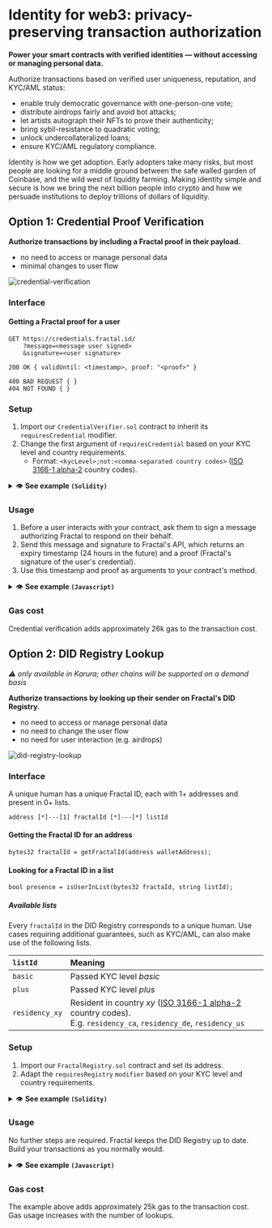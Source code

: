 # Identity for web3: privacy-preserving transaction authorization

**Power your smart contracts with verified identities — without accessing or managing personal data.**

Authorize transactions based on verified user uniqueness, reputation, and KYC/AML status:
* enable truly democratic governance with one-person-one vote;
* distribute airdrops fairly and avoid bot attacks;
* let artists autograph their NFTs to prove their authenticity;
* bring sybil-resistance to quadratic voting;
* unlock undercollateralized loans;
* ensure KYC/AML regulatory compliance.

Identity is how we get adoption. Early adopters take many risks, but most people are looking for a middle ground between the safe walled garden of Coinbase, and the wild west of liquidity farming. Making identity simple and secure is how we bring the next billion people into crypto and how we persuade institutions to deploy trillions of dollars of liquidity.

## Option 1: Credential Proof Verification

**Authorize transactions by including a Fractal proof in their payload.**
* no need to access or manage personal data
* minimal changes to user flow

![credential-verification](https://user-images.githubusercontent.com/365821/166981914-ed1d1888-9858-4989-8054-014a1937daae.png)

### Interface

#### Getting a Fractal proof for a user

```
GET https://credentials.fractal.id/
    ?message=<message user signed>
    &signature=<user signature>

200 OK { validUntil: <timestamp>, proof: "<proof>" }

400 BAD REQUEST { }
404 NOT FOUND { }
```

### Setup

1. Import our `CredentialVerifier.sol` contract to inherit its `requiresCredential` modifier.
1. Change the first argument of `requiresCredential` based on your KYC level and country requirements.
    * Format: `<kycLevel>;not:<comma-separated country codes>` ([ISO 3166-1 alpha-2](https://en.wikipedia.org/wiki/ISO_3166-1_alpha-2) country codes).

<details>
  <summary>👁️ <strong>See example <code>(Solidity)</code></strong></summary>

  ```solidity
  import "github.com/trustfractal/web3-identity/CredentialVerifier.sol";

  contract Main is CredentialVerifier {
      function main(
          /* your transaction arguments go here */
          bytes calldata signature,
          uint validUntil
      ) external requiresCredential("plus;not:ca,de,us", signature, validUntil) {
          /* your transaction logic goes here */
      }
  }
  ```
</details>

### Usage

1. Before a user interacts with your contract, ask them to sign a message authorizing Fractal to respond on their behalf.
1. Send this message and signature to Fractal's API, which returns an expiry timestamp (24 hours in the future) and a proof (Fractal's signature of the user's credential).
1. Use this timestamp and proof as arguments to your contract's method.

<details>
  <summary>👁️ <strong>See example <code>(Javascript)</code></strong></summary>

  ```javascript
  // using web3.js and MetaMask

  const message = "I authorize you to get a proof from Fractal that I passed KYC level plus, and am not a resident of the following countries: CA, DE, US";
  const signature = await ethereum.request({method: "personal_sign", params: [message, account]});

  const { validUntil, proof } = await FractalAPI.getProof(signature);

  const mainContract = new web3.eth.Contract(contractABI, contractAddress);
  mainContract.methods.main(proof, validUntil).send({ from: account });
  ```
</details>

### Gas cost

Credential verification adds approximately 26k gas to the transaction cost.

## Option 2: DID Registry Lookup

_⚠️ only available in Karura; other chains will be supported on a demand basis_

**Authorize transactions by looking up their sender on Fractal's DID Registry.**
* no need to access or manage personal data
* no need to change the user flow
* no need for user interaction (e.g. airdrops)

![did-registry-lookup](https://user-images.githubusercontent.com/365821/166981861-3966c717-ffcc-4162-b6f0-5dd9e0ac4a76.png)

### Interface

A unique human has a unique Fractal ID, each with 1+ addresses and present in 0+ lists.

```
address [*]---[1] fractalId [*]---[*] listId
```

#### Getting the Fractal ID for an address

```solidity
bytes32 fractalId = getFractalId(address walletAddress);
```

#### Looking for a Fractal ID in a list

```solidity
bool presence = isUserInList(bytes32 fractaId, string listId);
```

##### Available lists

Every `fractalId` in the DID Registry corresponds to a unique human. Use cases requiring additional guarantees, such as KYC/AML, can also make use of the following lists.

| `listId` | Meaning |
| :--- | :--- |
| `basic` | Passed KYC level _basic_ |
| `plus` | Passed KYC level _plus_ |
| `residency_xy` | Resident in country _xy_ ([ISO 3166-1 alpha-2](https://en.wikipedia.org/wiki/ISO_3166-1_alpha-2) country codes).<br>E.g. `residency_ca`, `residency_de`, `residency_us` |

### Setup

1. Import our `FractalRegistry.sol` contract and set its address.
1. Adapt the `requiresRegistry` `modifier` based on your KYC level and country requirements.

<details>
  <summary>👁️ <strong>See example <code>(Solidity)</code></strong></summary>

  ```solidity
  import {FractalRegistry} from "github.com/trustfractal/web3-identity/FractalRegistry.sol";

  contract Main {
    FractalRegistry registry = FractalRegistry(0x5FD6eB55D12E759a21C09eF703fe0CBa1DC9d88D);

    modifier requiresRegistry(
        string memory allowedLevel,
        string[3] memory blockedCountries
    ) {
        bytes32 fractalId = registry.getFractalId(msg.sender);

        require(fractalId != 0);
        
        require(registry.isUserInList(fractalId, allowedLevel));

        for (uint256 i = 0; i < blockedCountries.length; i++) {
            require(!registry.isUserInList(fractalId, string.concat("residency_", blockedCountries[i])));
        }

        _;
    }

    function main(
        /* your transaction arguments go here */
    ) external requiresRegistry("plus", ["ca", "de", "us"]) {
        /* your transaction logic goes here */
    }
  }
  ```
</details>

### Usage

No further steps are required. Fractal keeps the DID Registry up to date. Build your transactions as you normally would.

<details>
  <summary>👁️ <strong>See example <code>(Javascript)</code></strong></summary>

  ```javascript
  // using web3.js

  const mainContract = new web3.eth.Contract(contractABI, contractAddress);
  mainContract.methods.main(validUntil, proof).send({ from: account });
  ```
</details>

### Gas cost

The example above adds approximately 25k gas to the transaction cost. Gas usage increases with the number of lookups.
